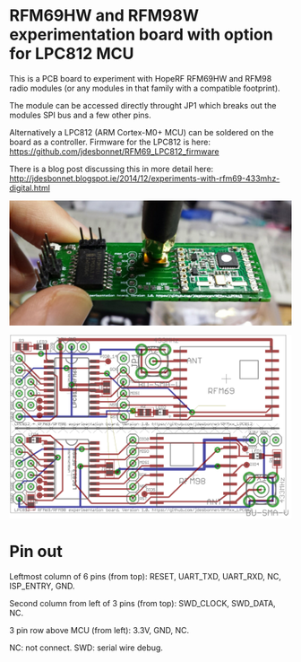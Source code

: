 # RFM69HW and RFM98W experimentation board with option for LPC812 MCU

This is a PCB board to experiment with HopeRF RFM69HW and RFM98 radio modules (or any modules in that family with a compatible footprint). 

The module can be accessed directly throught JP1 which breaks out the modules SPI bus and a few other pins.

Alternatively a LPC812 (ARM Cortex-M0+ MCU) can be soldered on the board as a controller. Firmware for the LPC812 is here: https://github.com/jdesbonnet/RFM69_LPC812_firmware

There is a blog post discussing this in more detail here: 
http://jdesbonnet.blogspot.ie/2014/12/experiments-with-rfm69-433mhz-digital.html

![populated RFM69HW version of the PCB](./doc/rfm69hw_board_populated.jpg)

![PCB layout](./doc/pcb_layout.png)

# Pin out

Leftmost column of 6 pins (from top): RESET, UART_TXD, UART_RXD, NC, ISP_ENTRY, GND.

Second column from left of 3 pins (from top): SWD_CLOCK, SWD_DATA, NC.

3 pin row above MCU (from left): 3.3V, GND, NC.

NC: not connect. SWD: serial wire debug. 


